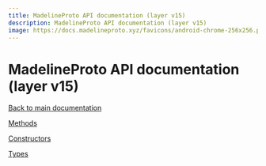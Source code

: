 ```yaml
---
title: MadelineProto API documentation (layer v15)
description: MadelineProto API documentation (layer v15)
image: https://docs.madelineproto.xyz/favicons/android-chrome-256x256.png
---
```

# MadelineProto API documentation (layer v15)

[Back to main documentation](..)  


[Methods](methods/)

[Constructors](constructors/)

[Types](types/)
